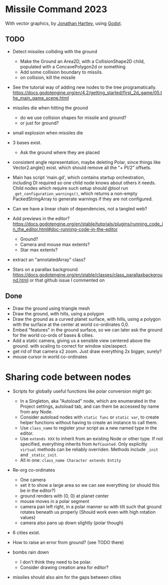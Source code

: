 # Missile Command 2023

With vector graphics,
by [Jonathan Hartley](https://mastodon.social/@tartley),
using [Godot](https://godotengine.org/).

## TODO

* Detect missiles colliding with the ground
  * Make the Ground an Area2D, with a CollisionShape2D child, populated with a ConcavePolygon2d
    or something
  * Add some collision boundary to missils.
  * on collision, kill the missile

* See the tutorial way of adding new nodes to the tree programatically.
  https://docs.godotengine.org/en/4.2/getting_started/first_2d_game/05.the_main_game_scene.html

* missiles die when hitting the ground
  * do we use collision shapes for missile and ground?
  * or just for ground?

* small explosion when missiles die

* 3 bases exist.
  * Ask the ground where they are placed

* consistent angle representation,
  maybe deleting Polar, since things like Vector2.angle() exist.
  which should remove all the "+ PI/2" offsets.

* Main has script 'main.gd', which contains startup orchestration,
  including DI required so one child node knows about others it needs.
  Child nodes which require such setup should @tool run
  `_get_configuration_warnings()`, which returns a non-empty PackedStringArray
  to generate warnings if they are not configured.
* Can we have a linear chain of dependencies, not a tangled web?

* Add previews in the editor?
  https://docs.godotengine.org/en/stable/tutorials/plugins/running_code_in_the_editor.html#doc-running-code-in-the-editor
  * Ground?
  * Camera and mouse max extents?
  * Star max extents?

* extract an "annotatedArray" class?

* Stars on a parallax background
  https://docs.godotengine.org/en/stable/classes/class_parallaxbackground.html
  or
  that github issue I commented on

## Done

* Draw the ground using triangle mesh
* Draw the ground, with hills, using a polygon
* Draw the ground as a curved planet surface, with hills, using a polygon
  with the surface at the center at world co-ordinates 0,0.
* Embed "features" in the ground surface, so we can later ask the ground
  for the world co-ords of bases & cities.
* Add a static camera, giving us a sensible view centered above the ground.
  with scaling to correct for window size/aspect.
* get rid of that camera x2 zoom.
  Just draw everything 2x bigger, surely?
* mouse cursor in world co-ordinates

# Sharing code between nodes
* Scripts for globally useful functions like polar conversion might go:
  * In a Singleton, aka "Autoload" node, which are enumerated in the Project
    settings, autoload tab, and can them be accessed by name from any Node.
  * Consider autoload nodes with `static func` or `static var`,
    to create helper functions without having to create an instance to call
    them.
  * Use `class_name` to register your script as a new named type in the editor.
  * Use `extends XXX` to inherit from an existing Node or other type. If not
    specified, everything inherits from `RefCounted`. Only explicitly `virtual`
    methods can be reliably overriden. Methods include `_init` and
    `_static_init`.
  * All in one: `class_name Character extends Entity`

* Re-org co-ordinates
  - One camera
  - set it to show a large area so we can see everything
    (or should this be in the editor?)
  - ground renders with (0, 0) at planet center
  - mouse moves in a polar segment
  - camera pan left right, in a polar manner so with tilt
    such that ground rotates beneath us properly
    (Should work even with high rotation values)
  - camera also pans up down slightly (polar though)

* 6 cities exist.

* How to raise an error from ground? (see TODO there)

* bombs rain down
  * I don't think they need to be polar.
  * Consider drawing creation area for editor?

* missiles should also aim for the gaps between cities

